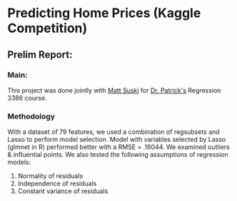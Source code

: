 # Predicting Home Prices (Kaggle Competition)

## Prelim Report:

### Main:
This project was done jointly with [Matt Suski](https://www.linkedin.com/in/matt-suski/) for [Dr. Patrick's](https://www.baylor.edu/statistics/index.php?id=941853) Regression 3386 course. 

### Methodology
With a dataset of 79 features, we used a combination of regsubsets and Lasso to perform model selection. Model with variables selected by Lasso (glmnet in R) performed better with a RMSE = .16044. We examined outliers & influential points. We also tested the following assumptions of regression models:
1. Normality of residuals
2. Independence of residuals
3. Constant variance of residuals

